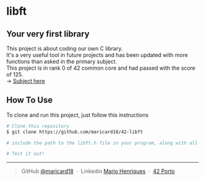 # libft

## Your very first library

This project is about coding our own C library. <br>
It's a very useful tool in future projects and has been updated with more functions than asked in the primary subject. <br>
This project is in rank 0 of 42 common core and had passed with the score of 125.<br>
-> [Subject here](https://github.com/maricard18/42-libft/blob/main/extras/en.subject.pdf)


## How To Use

To clone and run this project, just follow this instructions

```bash
# Clone this repository
$ git clone https://github.com/maricard18/42-libft

# include the path to the libft.h file in your program, along with all the libft files

# Test it out!
```

---

> GitHub [@maricard18](https://github.com/maricard18) &nbsp;&middot;&nbsp;
> Linkedin [Mario Henriques](https://www.linkedin.com/in/mario18) &nbsp;&middot;&nbsp;
> [42 Porto](https://www.42porto.com/en)

